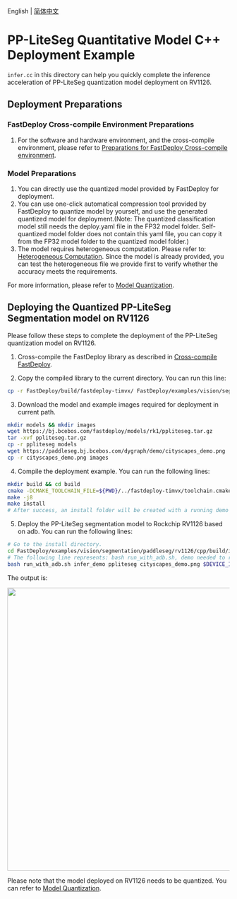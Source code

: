 English | [简体中文](README_CN.md)
# PP-LiteSeg Quantitative Model C++ Deployment Example

`infer.cc` in this directory can help you quickly complete the inference acceleration of PP-LiteSeg quantization model deployment on RV1126.

## Deployment Preparations
### FastDeploy Cross-compile Environment Preparations
1. For the software and hardware environment, and the cross-compile environment, please refer to [Preparations for FastDeploy Cross-compile environment](../../../../../../docs/en/build_and_install/rv1126.md#Cross-compilation-environment-construction).  

### Model Preparations
1. You can directly use the quantized model provided by FastDeploy for deployment.
2. You can use one-click automatical compression tool provided by FastDeploy to quantize model by yourself, and use the generated quantized model for deployment.(Note: The quantized classification model still needs the deploy.yaml file in the FP32 model folder. Self-quantized model folder does not contain this yaml file, you can copy it from the FP32 model folder to the quantized model folder.)
3. The model requires heterogeneous computation. Please refer to: [Heterogeneous Computation](./../../../../../../docs/en/faq/heterogeneous_computing_on_timvx_npu.md). Since the model is already provided, you can test the heterogeneous file we provide first to verify whether the accuracy meets the requirements.

For more information, please refer to [Model Quantization](../../quantize/README.md).

## Deploying the Quantized PP-LiteSeg Segmentation model on RV1126
Please follow these steps to complete the deployment of the PP-LiteSeg quantization model on RV1126.
1. Cross-compile the FastDeploy library as described in [Cross-compile FastDeploy](../../../../../../docs/en/build_and_install/rv1126.md#FastDeploy-cross-compilation-library-compilation-based-on-Paddle-Lite).

2. Copy the compiled library to the current directory. You can run this line:
```bash
cp -r FastDeploy/build/fastdeploy-timvx/ FastDeploy/examples/vision/segmentation/paddleseg/rv1126/cpp
```

3. Download the model and example images required for deployment in current path.
```bash
mkdir models && mkdir images
wget https://bj.bcebos.com/fastdeploy/models/rk1/ppliteseg.tar.gz
tar -xvf ppliteseg.tar.gz
cp -r ppliteseg models
wget https://paddleseg.bj.bcebos.com/dygraph/demo/cityscapes_demo.png
cp -r cityscapes_demo.png images
```

4. Compile the deployment example. You can run the following lines:
```bash
mkdir build && cd build
cmake -DCMAKE_TOOLCHAIN_FILE=${PWD}/../fastdeploy-timvx/toolchain.cmake -DFASTDEPLOY_INSTALL_DIR=${PWD}/../fastdeploy-timvx -DTARGET_ABI=armhf ..
make -j8
make install
# After success, an install folder will be created with a running demo and libraries required for deployment.
```

5. Deploy the PP-LiteSeg segmentation model to Rockchip RV1126 based on adb. You can run the following lines:
```bash
# Go to the install directory.
cd FastDeploy/examples/vision/segmentation/paddleseg/rv1126/cpp/build/install/
# The following line represents: bash run_with_adb.sh, demo needed to run, model path, image path, DEVICE ID.
bash run_with_adb.sh infer_demo ppliteseg cityscapes_demo.png $DEVICE_ID
```

The output is:

<img width="640" src="https://user-images.githubusercontent.com/30516196/205544166-9b2719ff-ed82-4908-b90a-095de47392e1.png">

Please note that the model deployed on RV1126 needs to be quantized. You can refer to [Model Quantization](../../../../../../docs/en/quantize.md).
